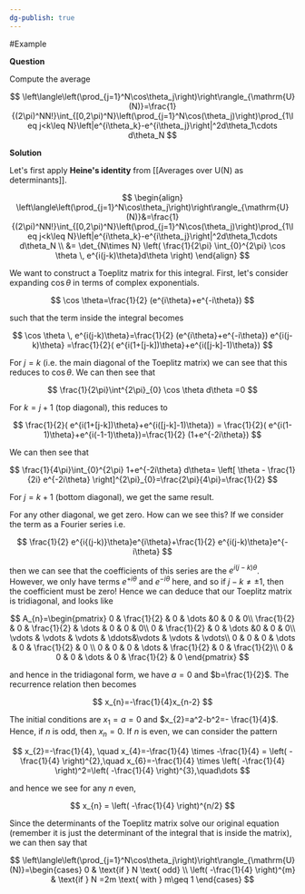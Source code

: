 ```yaml
---
dg-publish: true
---
```

#Example

**Question**

Compute the average

$$
\left\langle\left(\prod_{j=1}^N\cos\theta_j\right)\right\rangle_{\mathrm{U}(N)}=\frac{1}{(2\pi)^NN!}\int_{[0,2\pi)^N}\left(\prod_{j=1}^N\cos(\theta_j)\right)\prod_{1\leq j<k\leq N}\left|e^{i\theta_k}-e^{i\theta_j}\right|^2d\theta_1\cdots d\theta_N
$$

**Solution**

Let's first apply **Heine's identity** from [[Averages over U(N) as determinants]]. 

$$
\begin{align}
\left\langle\left(\prod_{j=1}^N\cos\theta_j\right)\right\rangle_{\mathrm{U}(N)}&=\frac{1}{(2\pi)^NN!}\int_{[0,2\pi)^N}\left(\prod_{j=1}^N\cos(\theta_j)\right)\prod_{1\leq j<k\leq N}\left|e^{i\theta_k}-e^{i\theta_j}\right|^2d\theta_1\cdots d\theta_N \\
&= \det_{N\times N} \left( \frac{1}{2\pi} \int_{0}^{2\pi} \cos \theta \, e^{i(j-k)\theta}d\theta \right)
\end{align}
$$

We want to construct a Toeplitz matrix for this integral. First, let's consider expanding $\cos \theta$ in terms of complex exponentials.

$$
\cos \theta=\frac{1}{2} (e^{i\theta}+e^{-i\theta})
$$

such that the term inside the integral becomes 

$$
\cos \theta \, e^{i(j-k)\theta}=\frac{1}{2} (e^{i\theta}+e^{-i\theta}) e^{i(j-k)\theta} =\frac{1}{2}( e^{i(1+[j-k])\theta}+e^{i([j-k]-1)\theta})
$$

For $j=k$ (i.e. the main diagonal of the Toeplitz matrix) we can see that this reduces to $\cos \theta$. We can then see that 

$$
\frac{1}{2\pi}\int^{2\pi}_{0} \cos \theta d\theta =0
$$

For $k=j+1$ (top diagonal), this reduces to

$$
\frac{1}{2}( e^{i(1+[j-k])\theta}+e^{i([j-k]-1)\theta}) = \frac{1}{2}( e^{i(1-1)\theta}+e^{i(-1-1)\theta})=\frac{1}{2} (1+e^{-2i\theta})
$$

We can then see that

$$
\frac{1}{4\pi}\int_{0}^{2\pi} 1+e^{-2i\theta} d\theta= \left[ \theta - \frac{1}{2i} e^{-2i\theta} \right]^{2\pi}_{0}=\frac{2\pi}{4\pi}=\frac{1}{2}
$$

For $j=k+1$ (bottom diagonal), we get the same result. 

For any other diagonal, we get zero. How can we see this? If we consider the term as a Fourier series i.e.

$$
\frac{1}{2} e^{i{(j-k)}\theta}e^{i\theta}+\frac{1}{2} e^{i(j-k)\theta}e^{-i\theta}
$$

then we can see that the coefficients of this series are the $e^{i(j-k)\theta}$. However, we only have terms $e^{+i\theta}$ and $e^{-i\theta}$ here, and so if $j-k \neq \pm 1$, then the coefficient must be zero! Hence we can deduce that our Toeplitz matrix is tridiagonal, and looks like

$$
A_{n}=\begin{pmatrix}
0 & \frac{1}{2} & 0 & \dots &0  & 0 & 0\\
\frac{1}{2} & 0 & \frac{1}{2} & \dots & 0   & 0 & 0\\
0 & \frac{1}{2} & 0 & \dots &0  & 0 & 0\\
\vdots & \vdots & \vdots & \ddots&\vdots  & \vdots & \vdots\\
0 & 0 & 0 & \dots & 0 & \frac{1}{2} & 0 \\
0 & 0 & 0 & \dots &  \frac{1}{2}  & 0 & \frac{1}{2}\\
0 & 0 & 0 & \dots & 0 & \frac{1}{2} & 0
\end{pmatrix}
$$

and hence in the tridiagonal form, we have $a=0$ and $b=\frac{1}{2}$. The recurrence relation then becomes

$$
x_{n}=-\frac{1}{4}x_{n-2}
$$

The initial conditions are $x_{1}=a=0$ and $x_{2}=a^2-b^2=- \frac{1}{4}$. Hence, if $n$ is odd, then $x_{n}=0$. If $n$ is even, we can consider the pattern

$$
x_{2}=-\frac{1}{4}, \quad x_{4}=-\frac{1}{4} \times -\frac{1}{4} = \left( -\frac{1}{4} \right)^{2},\quad x_{6}=-\frac{1}{4} \times \left( -\frac{1}{4} \right)^2=\left( -\frac{1}{4} \right)^{3},\quad\dots
$$

and hence we see for any $n$ even, 

$$
x_{n} = \left( -\frac{1}{4} \right)^{n/2}
$$

Since the determinants of the Toeplitz matrix solve our original equation (remember it is just the determinant of the integral that is inside the matrix), we can then say that

$$
\left\langle\left(\prod_{j=1}^N\cos\theta_j\right)\right\rangle_{\mathrm{U}(N)}=\begin{cases}
0 & \text{if } N \text{ odd} \\
\left( -\frac{1}{4} \right)^{m} & \text{if } N =2m \text{ with } m\geq 1
\end{cases}
$$
